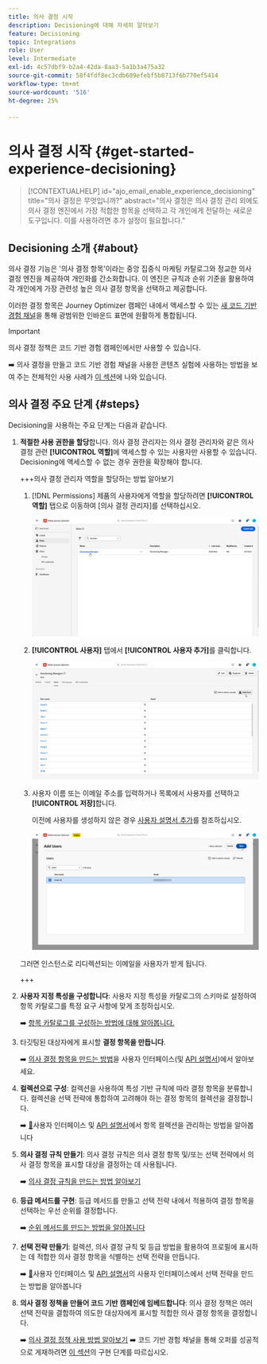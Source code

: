 ```yaml
---
title: 의사 결정 시작
description: Decisioning에 대해 자세히 알아보기
feature: Decisioning
topic: Integrations
role: User
level: Intermediate
exl-id: 4c57dbf9-b2a4-42da-8aa3-5a1b3a475a32
source-git-commit: 58f4fdf8ec3cdb609efebf5b8713f6b770ef5414
workflow-type: tm+mt
source-wordcount: '516'
ht-degree: 25%

---
```


# 의사 결정 시작 {#get-started-experience-decisioning}

>[!CONTEXTUALHELP]
>id="ajo_email_enable_experience_decisioning"
>title="의사 결정은 무엇입니까?"
>abstract="의사 결정은 의사 결정 관리 외에도 의사 결정 엔진에서 가장 적합한 항목을 선택하고 각 개인에게 전달하는 새로운 도구입니다. 이를 사용하려면 추가 설정이 필요합니다."

## Decisioning 소개 {#about}

의사 결정 기능은 &#39;의사 결정 항목&#39;이라는 중앙 집중식 마케팅 카탈로그와 정교한 의사 결정 엔진을 제공하여 개인화를 간소화합니다. 이 엔진은 규칙과 순위 기준을 활용하여 각 개인에게 가장 관련성 높은 의사 결정 항목을 선택하고 제공합니다.

이러한 결정 항목은 Journey Optimizer 캠페인 내에서 액세스할 수 있는 [새 코드 기반 경험 채널](../code-based/get-started-code-based.md)을 통해 광범위한 인바운드 표면에 원활하게 통합됩니다.

>[!IMPORTANT]
>
>의사 결정 정책은 코드 기반 경험 캠페인에서만 사용할 수 있습니다.

➡️ 의사 결정을 만들고 코드 기반 경험 채널을 사용한 콘텐츠 실험에 사용하는 방법을 보여 주는 전체적인 사용 사례가 [이 섹션](experience-decisioning-uc.md)에 나와 있습니다.

## 의사 결정 주요 단계 {#steps}

Decisioning을 사용하는 주요 단계는 다음과 같습니다.

1. **적절한 사용 권한을 할당**&#x200B;합니다. 의사 결정 관리자는 의사 결정 관리자와 같은 의사 결정 관련 **[!UICONTROL 역할]**&#x200B;에 액세스할 수 있는 사용자만 사용할 수 있습니다. Decisioning에 액세스할 수 없는 경우 권한을 확장해야 합니다.

   +++의사 결정 관리자 역할을 할당하는 방법 알아보기

   1. [!DNL Permissions] 제품의 사용자에게 역할을 할당하려면 **[!UICONTROL 역할]** 탭으로 이동하여 [의사 결정 관리자]를 선택하십시오.

      ![](assets/decision_permission_1.png)

   1. **[!UICONTROL 사용자]** 탭에서 **[!UICONTROL 사용자 추가]**&#x200B;를 클릭합니다.

      ![](assets/decision_permission_2.png)

   1. 사용자 이름 또는 이메일 주소를 입력하거나 목록에서 사용자를 선택하고 **[!UICONTROL 저장]**&#x200B;합니다.

      이전에 사용자를 생성하지 않은 경우 [사용자 설명서 추가](https://experienceleague.adobe.com/ko/docs/experience-platform/access-control/ui/users)를 참조하십시오.

      ![](assets/decision_permission_3.png)

   그러면 인스턴스로 리디렉션되는 이메일을 사용자가 받게 됩니다.

   +++

1. **사용자 지정 특성을 구성합니다**: 사용자 지정 특성을 카탈로그의 스키마로 설정하여 항목 카탈로그를 특정 요구 사항에 맞게 조정하십시오.

   ➡️ [항목 카탈로그를 구성하는 방법에 대해 알아봅니다.](catalogs.md)

1. 타깃팅된 대상자에게 표시할 **결정 항목을 만듭니다**.

   ➡️ [의사 결정 항목을 만드는 방법](items.md)을 사용자 인터페이스(및 [API 설명서](api-reference/decisions-items/create.md))에서 알아보세요.

1. **컬렉션으로 구성**: 컬렉션을 사용하여 특성 기반 규칙에 따라 결정 항목을 분류합니다. 컬렉션을 선택 전략에 통합하여 고려해야 하는 결정 항목의 컬렉션을 결정합니다.

   ➡️ [&#128279;](collections.md)사용자 인터페이스 및 [API 설명서](api-reference/items-collections/create.md)에서 항목 컬렉션을 관리하는 방법을 알아봅니다

1. **의사 결정 규칙 만들기**: 의사 결정 규칙은 의사 결정 항목 및/또는 선택 전략에서 의사 결정 항목을 표시할 대상을 결정하는 데 사용됩니다.

   ➡️ [의사 결정 규칙을 만드는 방법 알아보기](rules.md)

1. **등급 메서드를 구현**: 등급 메서드를 만들고 선택 전략 내에서 적용하여 결정 항목을 선택하는 우선 순위를 결정합니다.

   ➡️ [순위 메서드를 만드는 방법을 알아봅니다](ranking/ranking.md)

1. **선택 전략 만들기**: 컬렉션, 의사 결정 규칙 및 등급 방법을 활용하여 프로필에 표시하는 데 적합한 의사 결정 항목을 식별하는 선택 전략을 만듭니다.

   ➡️ [&#128279;](selection-strategies.md)사용자 인터페이스 및 [API 설명서](api-reference/selection-strategies/create.md)의 사용자 인터페이스에서 선택 전략을 만드는 방법을 알아봅니다

1. **의사 결정 정책을 만들어 코드 기반 캠페인에 임베드합니다**: 의사 결정 정책은 여러 선택 전략을 결합하여 의도한 대상자에게 표시할 적합한 의사 결정 항목을 결정합니다.

   ➡️ [의사 결정 정책 사용 방법 알아보기](create-decision.md)
➡️ 코드 기반 경험 채널을 통해 오퍼를 성공적으로 게재하려면 [이 섹션](../code-based/code-based-implementation-samples.md)의 구현 단계를 따르십시오.

